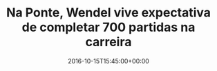 ---
layout: post
title: "Na Ponte, Wendel vive expectativa de completar 700 partidas na carreira"
date: 2016-10-15T15:45:00+00:00
external_link: "http://globoesporte.globo.com/sp/campinas-e-regiao/futebol/times/ponte-preta/noticia/2016/10/pela-ponte-wendel-completa-marca-de-700-jogos-na-carreira-no-domingo.html"
categories: news globo.com
---